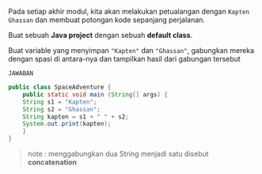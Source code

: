 Pada setiap akhir modul, kita akan melakukan petualangan dengan `Kapten Ghassan` dan membuat potongan kode sepanjang perjalanan.

Buat sebuah **Java project** dengan sebuah **default class**.

Buat variable yang menyimpan `"Kapten"` dan `"Ghassan"`, gabungkan mereka dengan spasi di antara-nya dan tampilkan hasil dari gabungan tersebut 

`JAWABAN`

```java
public class SpaceAdventure {
    public static void main (String[] args) {
    String s1 = "Kapten";
    String s2 = "Ghassan";
    String kapten = s1 + " " + s2;
    System.out.print(kapten);
    }
}
```

> note : menggabungkan dua String menjadi satu disebut **concatenation**


